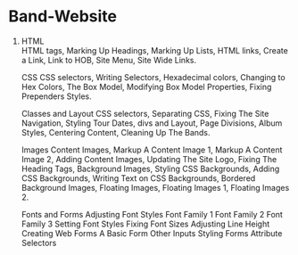 # Band-Website
<ol>
  <li> HTML </li>
HTML tags,
Marking Up Headings,
Marking Up Lists,
HTML links,
Create a Link,
Link to HOB,
Site Menu,
Site Wide Links.

CSS
CSS selectors,
Writing Selectors,
Hexadecimal colors,
Changing to Hex Colors,
The Box Model,
Modifying Box Model Properties,
Fixing Prependers Styles.

Classes and Layout
CSS selectors,
Separating CSS,
Fixing The Site Navigation,
Styling Tour Dates,
divs and Layout,
Page Divisions,
Album Styles,
Centering Content,
Cleaning Up The Bands.

Images
Content Images,
Markup A Content Image 1,
Markup A Content Image 2,
Adding Content Images,
Updating The Site Logo,
Fixing The Heading Tags,
Background Images,
Styling CSS Backgrounds,
Adding CSS Backgrounds,
Writing Text on CSS Backgrounds,
Bordered Background Images,
Floating Images,
Floating Images 1,
Floating Images 2.

Fonts and Forms
Adjusting Font Styles
Font Family 1
Font Family 2
Font Family 3
Setting Font Styles
Fixing Font Sizes
Adjusting Line Height
Creating Web Forms
A Basic Form
Other Inputs
Styling Forms
Attribute Selectors
